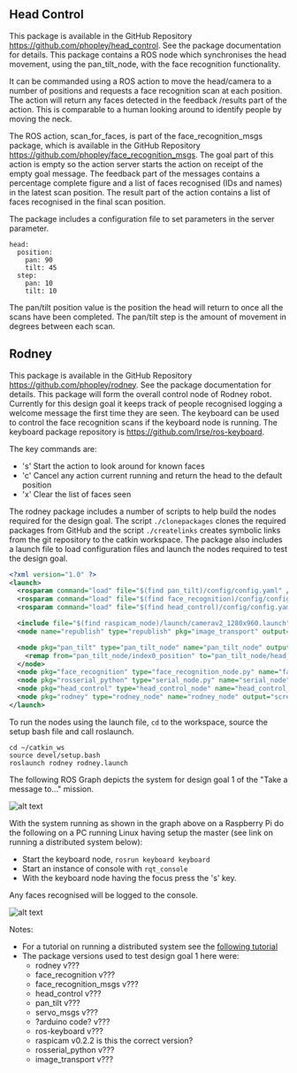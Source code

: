 ## Head Control
This package is available in the GitHub Repository https://github.com/phopley/head_control. See the package documentation for details. This package contains a ROS node which synchronises the head movement, using the pan_tilt_node, with the face recognition functionality.

It can be commanded using a ROS action to move the head/camera to a number of positions and requests a face recognition scan at each position. The action will return any faces detected in the feedback /results part of the action. This is comparable to a human looking around to identify people by moving the neck.

The ROS action, scan_for_faces, is part of the face_recognition_msgs package, which is available in the GitHub Repository https://github.com/phopley/face_recognition_msgs. The goal part of this action is empty so the action server starts the action on receipt of the empty goal message. The feedback part of the messages contains a percentage complete figure and a list of faces recognised (IDs and names) in the latest scan position. The result part of the action contains a list of faces recognised in the final scan position.

The package includes a configuration file to set parameters in the server parameter.
```
head:
  position:
    pan: 90
    tilt: 45
  step:
    pan: 10
    tilt: 10
```
The pan/tilt position value is the position the head will return to once all the scans have been completed. The pan/tilt step is the amount of movement in degrees between each scan.
## Rodney
This package is available in the GitHub Repository https://github.com/phopley/rodney. See the package documentation for details. This package will form the overall control node of Rodney robot. Currently for this design goal it keeps track of people recognised logging a welcome message the first time they are seen. The keyboard can be used to control the face recognition scans if the keyboard node is running. The keyboard package repository is https://github.com/lrse/ros-keyboard. 

The key commands are:
- 's' Start the action to look around for known faces
- 'c' Cancel any action current running and return the head to the default position
- 'x' Clear the list of faces seen

The rodney package includes a number of scripts to help build the nodes required for the design goal. The script `./clonepackages` clones the required packages from GitHub and the script `./createlinks` creates symbolic links from the git repository to the catkin workspace.
The package also includes a launch file to load configuration files and launch the nodes required to test the design goal.
``` XML
<?xml version="1.0" ?>
<launch>
  <rosparam command="load" file="$(find pan_tilt)/config/config.yaml" />
  <rosparam command="load" file="$(find face_recognition)/config/config.yaml" />
  <rosparam command="load" file="$(find head_control)/config/config.yaml" />

  <include file="$(find raspicam_node)/launch/camerav2_1280x960.launch" />
  <node name="republish" type="republish" pkg="image_transport" output="screen" args="compressed in:=/raspicam_node/image/ raw out:=/camera/image/raw" />

  <node pkg="pan_tilt" type="pan_tilt_node" name="pan_tilt_node" output="screen">
    <remap from="pan_tilt_node/index0_position" to="pan_tilt_node/head_position" />
  </node>
  <node pkg="face_recognition" type="face_recognition_node.py" name="face_recognition_node" output="screen" />
  <node pkg="rosserial_python" type="serial_node.py" name="serial_node" output="screen" args="/dev/ttyUSB0" />
  <node pkg="head_control" type="head_control_node" name="head_control_node" output="screen" />
  <node pkg="rodney" type="rodney_node" name="rodney_node" output="screen" />
</launch>
```
To run the nodes using the launch file, `cd` to the workspace, source the setup bash file and call roslaunch.
```
cd ~/catkin_ws
source devel/setup.bash
roslaunch rodney rodney.launch
```
The following ROS Graph depicts the system for design goal 1 of the "Take a message to..." mission.

![alt text](https://github.com/phopley/rodney/blob/master/docs/images/rosgraph_m1dg1.png "Mission1, Design goal 1")

With the system running as shown in the graph above on a Raspberry Pi do the following on a PC running Linux having setup the master (see link on running a distributed system below):
- Start the keyboard node, `rosrun keyboard keyboard`
- Start an instance of console with  `rqt_console`
- With the keyboard node having the focus press the 's' key.

Any faces recognised will be logged to the console.

![alt text](https://github.com/phopley/rodney/blob/master/docs/images/Screenshot%20from%202018-06-23%2018-49-47.png "Console output")

Notes:
- For a tutorial on running a distributed system see the [following tutorial](http://wiki.ros.org/ROS/Tutorials/MultipleMachines "Multiple Machines") 
- The package versions used to test design goal 1 here were:
  - rodney v???
  - face_recognition v???
  - face_recognition_msgs v???
  - head_control v???
  - pan_tilt v???
  - servo_msgs v???
  - ?arduino code? v???
  - ros-keyboard v???
  - raspicam v0.2.2 is this the correct version?
  - rosserial_python v???
  - image_transport v???
